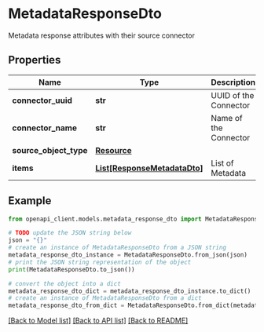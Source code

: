 # MetadataResponseDto

Metadata response attributes with their source connector

## Properties

Name | Type | Description | Notes
------------ | ------------- | ------------- | -------------
**connector_uuid** | **str** | UUID of the Connector | [optional] 
**connector_name** | **str** | Name of the Connector | [optional] 
**source_object_type** | [**Resource**](Resource.md) |  | [optional] 
**items** | [**List[ResponseMetadataDto]**](ResponseMetadataDto.md) | List of Metadata | 

## Example

```python
from openapi_client.models.metadata_response_dto import MetadataResponseDto

# TODO update the JSON string below
json = "{}"
# create an instance of MetadataResponseDto from a JSON string
metadata_response_dto_instance = MetadataResponseDto.from_json(json)
# print the JSON string representation of the object
print(MetadataResponseDto.to_json())

# convert the object into a dict
metadata_response_dto_dict = metadata_response_dto_instance.to_dict()
# create an instance of MetadataResponseDto from a dict
metadata_response_dto_from_dict = MetadataResponseDto.from_dict(metadata_response_dto_dict)
```
[[Back to Model list]](../README.md#documentation-for-models) [[Back to API list]](../README.md#documentation-for-api-endpoints) [[Back to README]](../README.md)


